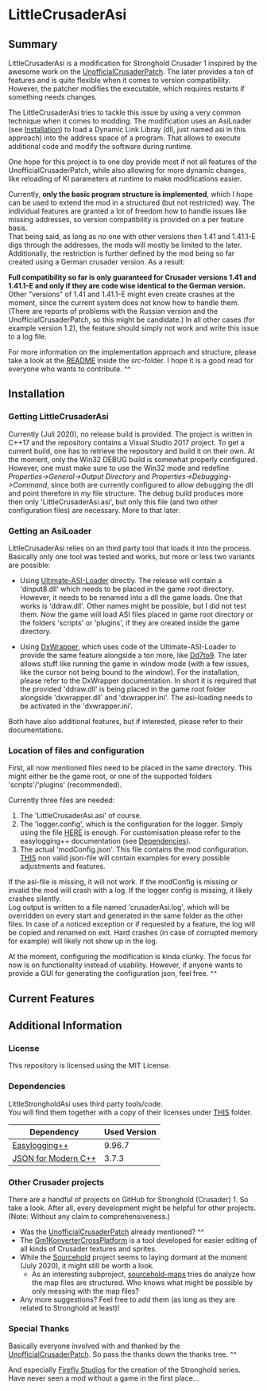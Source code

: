 # LittleCrusaderAsi
## Summary
LittleCrusaderAsi is a modification for Stronghold Crusader 1 inspired by the awesome work on the [UnofficialCrusaderPatch][1]. The later provides a ton of features and is quite flexible when it comes to version compatibility. However, the patcher modifies the executable, which requires restarts if something needs changes.

The LittleCrusaderAsi tries to tackle this issue by using a very common technique when it comes to modding. The modification uses an AsiLoader (see [Installation](#installation)) to load a Dynamic Link Libray (dll, just named asi in this approach) into the address space of a program. That allows to execute additional code and modify the software during runtime.

One hope for this project is to one day provide most if not all features of the UnofficialCrusaderPatch, while also allowing for more dynamic changes, like reloading of KI parameters at runtime to make modifications easier.

Currently, **only the basic program structure is implemented**, which I hope can be used to extend the mod in a structured (but not restricted) way. The individual features are granted a lot of freedom how to handle issues like missing addresses, so version compatibility is provided on a per feature basis.  
That being said, as long as no one with other versions then 1.41 and 1.41.1-E digs through the addresses, the mods will mostly be limited to the later. Additionally, the restriction is further defined by the mod being so far created using a German crusader version. As a result:

**Full compatibility so far is only guaranteed for Crusader versions 1.41 and 1.41.1-E and only if they are code wise identical to the German version.** Other "versions" of 1.41 and 1.41.1-E might even create crashes at the moment, since the current system does not know how to handle them. (There are reports of problems with the Russian version and the UnofficialCrusaderPatch, so this might be candidate.) In all other cases (for example version 1.2), the feature should simply not work and write this issue to a log file.

For more information on the implementation approach and structure, please take a look at the [README](src/README.md) inside the *src*-folder. I hope it is a good read for everyone who wants to contribute. ^^

## Installation
### Getting LittleCrusaderAsi
Currently (Juli 2020), no release build is provided. The project is written in C++17 and the repository contains a Visual Studio 2017 project. To get a current build, one has to retrieve the repository and build it on their own. At the moment, only the Win32 DEBUG build is somewhat properly configured. However, one must make sure to use the Win32 mode and redefine *Properties->General->Output Directory* and *Properties->Debugging->Command*, since both are currently configured to allow debugging the dll and point therefore in *my* file structure. The debug build produces more then only 'LittleCrusaderAsi.asi', but only this file (and two other configuration files) are necessary. More to that later.

### Getting an AsiLoader
LittleCrusaderAsi relies on an third party tool that loads it into the process. Basically only one tool was tested and works, but more or less two variants are possible:

* Using [Ultimate-ASI-Loader](https://github.com/ThirteenAG/Ultimate-ASI-Loader/releases) directly. The release will contain a 'dinput8.dll' which needs to be placed in the game root directory. However, it needs to be renamed into a dll the game loads. One that works is 'ddraw.dll'. Other names might be possible, but I did not test them. Now the game will load ASI files placed in game root directory or the folders 'scripts' or 'plugins', if they are created inside the game directory.

* Using [DxWrapper](https://github.com/elishacloud/dxwrapper), which uses code of the Ultimate-ASI-Loader to provide the same feature alongside a ton more, like [Dd7to9](https://github.com/elishacloud/dxwrapper/wiki/DirectDraw-to-Direct3D9-Conversion). The later allows stuff like running the game in window mode (with a few issues, like the cursor not being bound to the window). For the installation, please refer to the DxWrapper documentation. In short it is required that the provided 'ddraw.dll' is being placed in the game root folder alongside 'dxwrapper.dll' and 'dxwrapper.ini'. The asi-loading needs to be activated in the 'dxwrapper.ini'.

Both have also additional features, but if interested, please refer to their documentations.

### Location of files and configuration
First, all now mentioned files need to be placed in the same directory. This might either be the game root, or one of the supported folders 'scripts'/'plugins' (recommended).

Currently three files are needed:

1. The 'LittleCrusaderAsi.asi' of course.
2. The 'logger.config', which is the configuration for the logger. Simply using the file [HERE](src/LittleCrusaderAsi/dependencies/logger/logger.config) is enough. For customisation please refer to the easylogging++ documentation (see [Dependencies](###dependencies)).
3. The actual 'modConfig.json'. This file contains the mod configuration. [THIS]() non valid  json-file will contain examples for every possible adjustments and features.

If the asi-file is missing, it will not work. If the modConfig is missing or invalid the mod will crash with a log. If the logger config is missing, it likely crashes silently.  
Log output is written to a file named 'crusaderAsi.log', which will be overridden on every start and generated in the same folder as the other files. In case of a noticed exception or if requested by a feature, the log will be copied and renamed on exit. Hard crashes (in case of corrupted memory for example) will likely not show up in the log.

At the moment, configuring the modification is kinda clunky. The focus for now is on functionality instead of usability. However, if anyone wants to provide a GUI for generating the configuration json, feel free. ^^

## Current Features

## Additional Information
### License
This repository is licensed using the MIT License.

### Dependencies
LittleStrongholdAsi uses third party tools/code.  
You will find them together with a copy of their licenses under [THIS](src/LittleCrusaderAsi/dependencies) folder.

Dependency | Used Version
------------ | -------------
[Easylogging++](https://github.com/amrayn/easyloggingpp) | 9.96.7
[JSON for Modern C++](https://github.com/nlohmann/json) | 3.7.3

### Other Crusader projects
There are a handful of projects on GitHub for Stronghold (Crusader) 1. So take a look. After all, every development might be helpful for other projects.  
(Note: Without any claim to comprehensiveness.)

* Was the [UnofficialCrusaderPatch][1] already mentioned? ^^
* The [Gm1KonverterCrossPlatform](https://github.com/PodeCaradox/Gm1KonverterCrossPlatform) is a tool developed for easier editing of all kinds of Crusader textures and sprites.
* While the [Sourcehold](https://github.com/sourcehold) project seems to laying dormant at the moment (July 2020), it might still be worth a look.
  * As an interesting subproject, [sourcehold-maps](https://github.com/sourcehold/sourcehold-maps) tries do analyze how the map files are structured. Who knows what might be possible by only messing with the map files?
* Any more suggestions? Feel free to add them (as long as they are related to Stronghold at least)!

### Special Thanks
Basically everyone involved with and thanked by the [UnofficialCrusaderPatch][1]. So pass the thanks down the thanks tree. ^^  

And especially [Firefly Studios](https://fireflyworlds.com/) for the creation of the Stronghold series. Have never seen a mod without a game in the first place...

[1]:https://github.com/Sh0wdown/UnofficialCrusaderPatch
